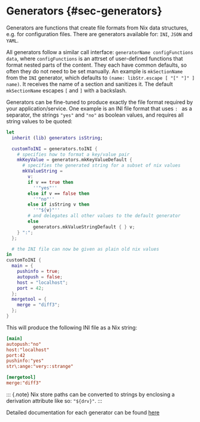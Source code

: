 # Generators {#sec-generators}
Generators are functions that create file formats from Nix data structures, e.g. for configuration files. There are generators available for: `INI`, `JSON` and `YAML`.

All generators follow a similar call interface: `generatorName configFunctions data`, where `configFunctions` is an attrset of user-defined functions that format nested parts of the content. They each have common defaults, so often they do not need to be set manually. An example is `mkSectionName` from the `INI` generator, which defaults to `(name: libStr.escape [ "[" "]" ] name)`. It receives the name of a section and sanitizes it. The default `mkSectionName` escapes `[` and `]` with a backslash.

Generators can be fine-tuned to produce exactly the file format required by your application/service. One example is an INI file format that uses `: ` as a separator, the strings `"yes"` and `"no"` as boolean values, and requires all string values to be quoted:

```nix
let
  inherit (lib) generators isString;

  customToINI = generators.toINI {
    # specifies how to format a key/value pair
    mkKeyValue = generators.mkKeyValueDefault {
      # specifies the generated string for a subset of nix values
      mkValueString =
        v:
        if v == true then
          ''"yes"''
        else if v == false then
          ''"no"''
        else if isString v then
          ''"${v}"''
        # and delegates all other values to the default generator
        else
          generators.mkValueStringDefault { } v;
    } ":";
  };

  # the INI file can now be given as plain old nix values
in
customToINI {
  main = {
    pushinfo = true;
    autopush = false;
    host = "localhost";
    port = 42;
  };
  mergetool = {
    merge = "diff3";
  };
}
```

This will produce the following INI file as a Nix string:

```INI
[main]
autopush:"no"
host:"localhost"
port:42
pushinfo:"yes"
str\:ange:"very::strange"

[mergetool]
merge:"diff3"
```

::: {.note}
Nix store paths can be converted to strings by enclosing a derivation attribute like so: `"${drv}"`.
:::

Detailed documentation for each generator can be found [here](#sec-functions-library-generators)
